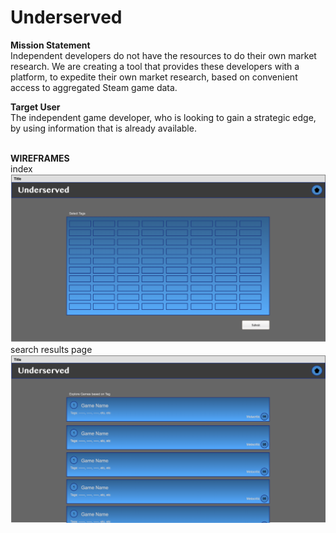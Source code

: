 # Underserved

<b> Mission Statement </b><br/>
Independent developers do not have the resources to do their own market research. We are creating a tool that provides these developers with a platform, to expedite their own market research, based on convenient access to aggregated Steam game data.

<b>Target User</b><br/>
The independent game developer, who is looking to gain a strategic edge, by using information that is already available.<br/><br/>

<b>WIREFRAMES</b><br/>
index<br/>
![MP](https://github.com/christopherhanten/underserved/blob/master/image.png)<br/>
search results page<br/>
![MP](https://github.com/christopherhanten/underserved/blob/master/untitled_page_1.png)<br/><br/>


